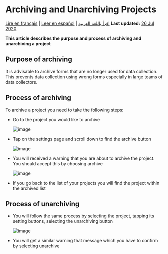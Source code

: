 # Archiving and Unarchiving Projects
<a href="fr/archiving_projects.html">Lire en français</a> | <a href="es/archiving_projects.html">Leer en español</a> | <a href="ar/archiving_projects.html">اقرأ باللغة العربية</a>
**Last updated:** <a href="https://github.com/kobotoolbox/docs/blob/102fcd123671942ecf7c20504874a5c78d068e9d/source/archiving_projects.md" class="reference">26 Jul 2020</a>

**This article describes the purpose and process of archiving and unarchiving a project**

## Purpose of archiving

It is advisable to archive forms that are no longer used for data collection. This prevents data collection using wrong forms especially in large teams of data collectors.

## Process of archiving

To archive a project you need to take the following steps:

* Go to the project you would like to archive

    ![image](/images/archiving_projects/project.jpg)

* Tap on the settings page and scroll down to find the archive button

    ![image](/images/archiving_projects/archive_button.jpg)

* You will received a warning that you are about to archive the project. You should accept this by choosing archive

    ![image](/images/archiving_projects/archive_popup.jpg)

* If you go back to the list of your projects you will find the project within the archived list

## Process of unarchiving

* You will follow the same process by selecting the project, tapping its setting buttons, selecting the unarchiving button

    ![image](/images/archiving_projects/unarchive_popup.jpg)

* You will get a similar warning that message which you have to confirm by selecting unarchive
